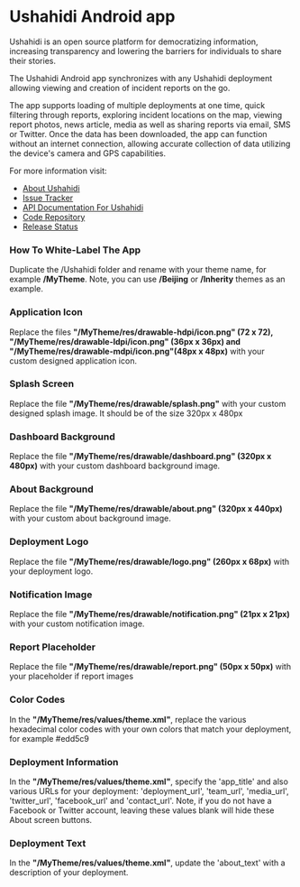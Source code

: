 # Ushahidi Android app #

Ushahidi is an open source platform for democratizing information, increasing transparency and lowering the barriers for individuals to share their stories. 

The Ushahidi Android app synchronizes with any Ushahidi deployment allowing viewing and creation of incident reports on the go. 

The app supports loading of multiple deployments at one time, quick filtering through reports, exploring incident locations on the map, viewing report photos, news article, media as well as sharing reports via email, SMS or Twitter. Once the data has been downloaded, the app can function without an internet connection, allowing accurate collection of data utilizing the device's camera and GPS capabilities.

For more information visit:

* [About Ushahidi](http://www.ushahidi.com)
* [Issue Tracker](http://dev.ushahidi.com/projects/roadmap/Ushahidi_Android)
* [API Documentation For Ushahidi](http://wiki.ushahidi.com/doku.php?id=ushahidi_api)
* [Code Repository](http://github.com/ushahidi/Ushahidi_Android)
* [Release Status](http://dev.ushahidi.com/projects/Ushahidi_Android/news) 

### How To White-Label The App ###

Duplicate the /Ushahidi folder and rename with your theme name, for example **/MyTheme**. Note, you can use **/Beijing** or **/Inherity** themes as an example.
  
### Application Icon ###

Replace the files **"/MyTheme/res/drawable-hdpi/icon.png" (72 x 72), "/MyTheme/res/drawable-ldpi/icon.png" (36px x 36px) and "/MyTheme/res/drawable-mdpi/icon.png"(48px x 48px)** with your custom designed application icon. 

### Splash Screen ###

Replace the file **"/MyTheme/res/drawable/splash.png"** with your custom designed splash image. It should be of the size 320px x 480px

### Dashboard Background ###

Replace the file **"/MyTheme/res/drawable/dashboard.png" (320px x 480px)** with your custom dashboard background image. 

### About Background ###

Replace the file **"/MyTheme/res/drawable/about.png" (320px x 440px)** with your custom about background image.

### Deployment Logo ###

Replace the file **"/MyTheme/res/drawable/logo.png" (260px x 68px)** with your deployment logo.

### Notification Image ###

Replace the file **"/MyTheme/res/drawable/notification.png" (21px x 21px)** with your custom notification image.

### Report Placeholder ###

Replace the file **"/MyTheme/res/drawable/report.png" (50px x 50px)** with your placeholder if report images

### Color Codes ###

In the **"/MyTheme/res/values/theme.xml"**, replace the various hexadecimal color codes with your own colors that match your deployment, for example <color name="table_odd_row_color">#edd5c9</color> 

### Deployment Information ###

In the **"/MyTheme/res/values/theme.xml"**, specify the 'app_title' and also various URLs for your deployment: 'deployment_url', 'team_url', 'media_url', 'twitter_url', 'facebook_url' and 'contact_url'. Note, if you do not have a Facebook or Twitter account, leaving these values blank will hide these About screen buttons.

### Deployment Text ###
 
In the **"/MyTheme/res/values/theme.xml"**, update the 'about_text' with a description of your deployment.

